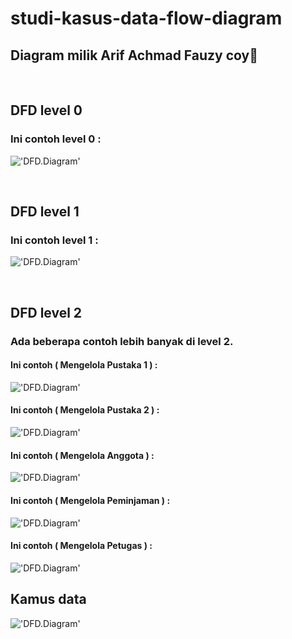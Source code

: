 # studi-kasus-data-flow-diagram

## Diagram milik Arif Achmad Fauzy coy🗿

<br>

## DFD level 0
### Ini contoh level 0 :

!['DFD.Diagram'](https://g.top4top.io/p_2600t208c1.png)

<br>

## DFD level 1
### Ini contoh level 1 :

!['DFD.Diagram'](https://a.top4top.io/p_26009aun31.png)

<br>

## DFD level 2
### Ada beberapa contoh lebih banyak di level 2.

#### Ini contoh ( Mengelola Pustaka 1 ) :

!['DFD.Diagram']()

#### Ini contoh ( Mengelola Pustaka 2 ) :

!['DFD.Diagram']()

#### Ini contoh ( Mengelola Anggota ) :

!['DFD.Diagram']()

#### Ini contoh ( Mengelola Peminjaman ) :

!['DFD.Diagram']()

#### Ini contoh ( Mengelola Petugas ) :

!['DFD.Diagram']()
 
## Kamus data

!['DFD.Diagram'](https://f.top4top.io/p_2601b1vtl1.png)
